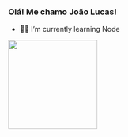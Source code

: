 ### Olá! Me chamo João Lucas!

- 🐱‍💻 I’m currently learning Node

<div>
  <a href="https://github.com/jluvarela">
  <img height="180em" width src="https://github-readme-stats.vercel.app/api?username=jluvarela&show_icons=true&theme=dracula&include_all_commits=true&count_private=true"/>
  <!--<img height="180em" src="https://github-readme-stats.vercel.app/api/top-langs/?username=jluvarela&layout=compact&langs_count=7&theme=dracula"/> -->
</div>
